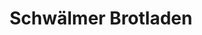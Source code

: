 ---
title: "Schwälmer Brotladen"
url: /marburg/schwaelmer-brotladen-baldingerstrasse/
shop: Bäckerei
---